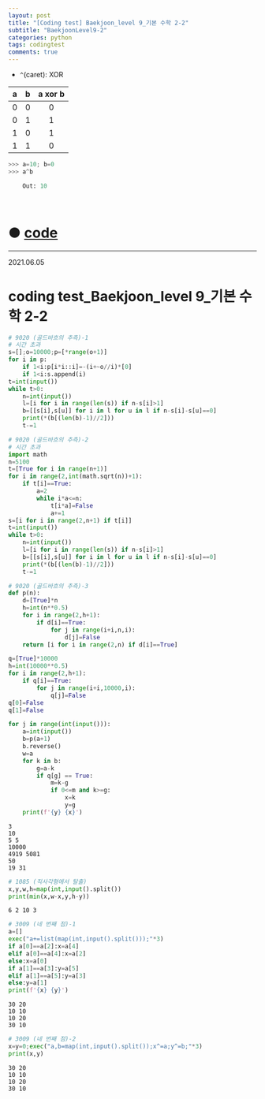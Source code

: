 ```yaml
---
layout: post
title: "[Coding test] Baekjoon_level 9_기본 수학 2-2"
subtitle: "BaekjoonLevel9-2"
categories: python
tags: codingtest
comments: true
---
```


* `^`(caret): XOR

|a|b|a xor b|
|:---:|:---:|:---:|
|0|0|0|
|0|1|1|
|1|0|1|
|1|1|0|

```python
>>> a=10; b=0
>>> a^b

    Out: 10
```

<br>

# ● [code](https://github.com/JeongJaeyoung0/coding_test/blob/3bf5c14b6f622276c0e52aa167acd588543bd022/210605_Baekjoon_coding%20test_level%209_%EA%B8%B0%EB%B3%B8%20%EC%88%98%ED%95%99%202-2.ipynb)

***

2021.06.05
# coding test_Baekjoon_level 9_기본 수학 2-2


```python
# 9020 (골드바흐의 추측)-1
# 시간 초과
s=[];o=10000;p=[*range(o+1)]
for i in p:
    if 1<i:p[i*i::i]=-(i+~o//i)*[0]
    if 1<i:s.append(i)
t=int(input())
while t>0:
    n=int(input())
    l=[i for i in range(len(s)) if n-s[i]>1]
    b=[[s[i],s[u]] for i in l for u in l if n-s[i]-s[u]==0]
    print(*(b[(len(b)-1)//2]))
    t-=1
```


```python
# 9020 (골드바흐의 추측)-2
# 시간 초과
import math
n=5100
t=[True for i in range(n+1)]
for i in range(2,int(math.sqrt(n))+1):
    if t[i]==True:
        a=2
        while i*a<=n:
            t[i*a]=False
            a+=1
s=[i for i in range(2,n+1) if t[i]]
t=int(input())
while t>0:
    n=int(input())
    l=[i for i in range(len(s)) if n-s[i]>1]
    b=[[s[i],s[u]] for i in l for u in l if n-s[i]-s[u]==0]
    print(*(b[(len(b)-1)//2]))
    t-=1
```


```python
# 9020 (골드바흐의 추측)-3
def p(n):
    d=[True]*n
    h=int(n**0.5)
    for i in range(2,h+1):
        if d[i]==True:
            for j in range(i+i,n,i):
                d[j]=False
    return [i for i in range(2,n) if d[i]==True]

q=[True]*10000
h=int(10000**0.5)
for i in range(2,h+1):
    if q[i]==True:
        for j in range(i+i,10000,i):
            q[j]=False
q[0]=False
q[1]=False

for j in range(int(input())):
    a=int(input())
    b=p(a+1)
    b.reverse()
    w=a
    for k in b:
        g=a-k
        if q[g] == True:
            m=k-g
            if 0<=m and k>=g:
                x=k
                y=g
    print(f'{y} {x}')
```

    3
    10
    5 5
    10000
    4919 5081
    50
    19 31
    


```python
# 1085 (직사각형에서 탈출)
x,y,w,h=map(int,input().split())
print(min(x,w-x,y,h-y))
```

    6 2 10 3
    


```python
# 3009 (네 번째 점)-1
a=[]
exec("a+=list(map(int,input().split()));"*3)
if a[0]==a[2]:x=a[4]
elif a[0]==a[4]:x=a[2]
else:x=a[0]
if a[1]==a[3]:y=a[5]
elif a[1]==a[5]:y=a[3]
else:y=a[1]
print(f'{x} {y}')
```

    30 20
    10 10
    10 20
    30 10
    


```python
# 3009 (네 번째 점)-2
x=y=0;exec("a,b=map(int,input().split());x^=a;y^=b;"*3)
print(x,y)
```

    30 20
    10 10
    10 20
    30 10